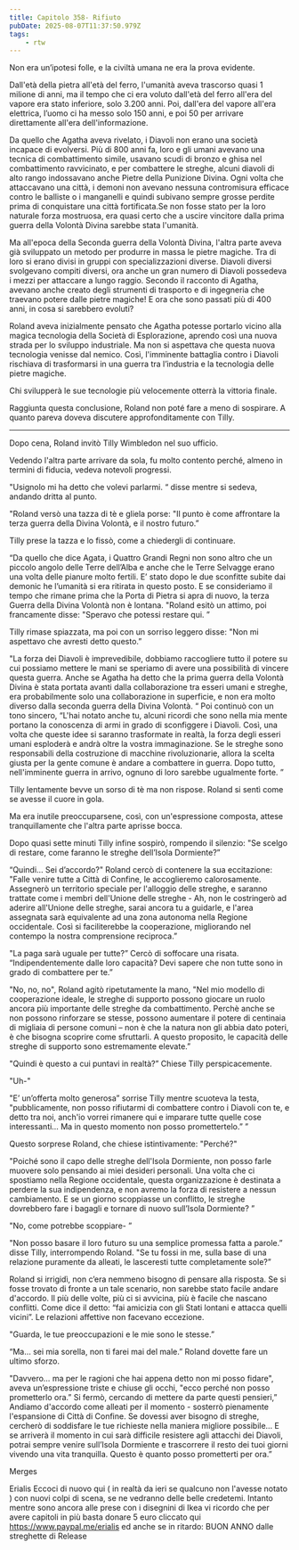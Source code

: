 ```yaml
---
title: Capitolo 358- Rifiuto
pubDate: 2025-08-07T11:37:50.979Z
tags:
    - rtw
---
```











Non era un’ipotesi folle, e la civiltà umana ne era la prova evidente.


Dall'età della pietra all'età del ferro, l'umanità aveva trascorso quasi 1 milione di anni, ma il tempo che ci era voluto dall'età del ferro all'era del vapore era stato inferiore, solo 3.200 anni. Poi, dall'era del vapore all'era elettrica, l’uomo ci ha messo solo 150 anni, e poi 50 per arrivare direttamente all'era dell'informazione.


Da quello che Agatha aveva rivelato, i Diavoli non erano una società incapace di evolversi. Più di 800 anni fa, loro e gli umani avevano una tecnica di combattimento simile, usavano scudi di bronzo e ghisa nel combattimento ravvicinato, e per combattere le streghe, alcuni diavoli di alto rango indossavano anche Pietre della Punizione Divina. Ogni volta che attaccavano una città, i demoni non avevano nessuna contromisura efficace contro le balliste o i manganelli e quindi subivano sempre grosse perdite prima di conquistare una città fortificata.Se non fosse stato per la loro naturale forza mostruosa, era quasi certo che a uscire vincitore dalla prima guerra della Volontà Divina sarebbe stata l'umanità.


Ma all'epoca della Seconda guerra della Volontà Divina, l'altra parte aveva già sviluppato un metodo per produrre in massa le pietre magiche. Tra di loro si erano divisi in gruppi con specializzazioni diverse. Diavoli diversi svolgevano compiti diversi, ora anche un gran numero di Diavoli possedeva i mezzi per attaccare a lungo raggio. Secondo il racconto di Agatha, avevano anche creato degli strumenti di trasporto e di ingegneria che traevano potere dalle pietre magiche! E ora che sono passati più di 400 anni, in cosa si sarebbero evoluti?


Roland aveva inizialmente pensato che Agatha potesse portarlo vicino alla magica tecnologia della Società di Esplorazione, aprendo così una nuova strada per lo sviluppo industriale. Ma non si aspettava che questa nuova tecnologia venisse dal nemico. Così, l'imminente battaglia contro i Diavoli rischiava di trasformarsi in una guerra tra l’industria e la tecnologia delle pietre magiche.


Chi svilupperà le sue tecnologie più velocemente otterrà la vittoria finale.


Raggiunta questa conclusione, Roland non poté fare a meno di sospirare. A quanto pareva doveva discutere approfonditamente con Tilly.






***






Dopo cena, Roland invitò Tilly Wimbledon nel suo ufficio.


Vedendo l'altra parte arrivare da sola, fu molto contento perché, almeno in termini di fiducia, vedeva notevoli progressi.


"Usignolo mi ha detto che volevi parlarmi. “ disse mentre si sedeva, andando dritta al punto.


"Roland versò una tazza di tè e gliela porse: "Il punto è come affrontare la terza guerra della Divina Volontà, e il nostro futuro.”


Tilly prese la tazza e lo fissò, come a chiedergli di continuare.


“Da quello che dice Agata, i Quattro Grandi Regni non sono altro che un piccolo angolo delle Terre dell’Alba e anche che le Terre Selvagge erano una volta  delle pianure molto fertili. E’ stato dopo le due sconfitte subite dai demonic he l’umanità si era ritirata in questo posto. E se consideriamo il tempo che rimane prima che la Porta di Pietra si apra di nuovo, la terza Guerra della Divina Volontà non è lontana. "Roland esitò un attimo, poi francamente disse: "Speravo che potessi restare qui. ”


Tilly rimase spiazzata, ma poi con un sorriso leggero disse: "Non mi aspettavo che avresti detto questo.”


"La forza dei Diavoli è imprevedibile, dobbiamo raccogliere tutto il potere su cui possiamo mettere le mani se speriamo di avere una possibilità di vincere questa guerra. Anche se Agatha ha detto che la prima guerra della Volontà Divina è stata portata avanti dalla collaborazione tra esseri umani e streghe, era probabilmente solo una collaborazione in superficie, e non era molto diverso dalla seconda guerra della Divina Volontà. “ Poi continuò con un tono sincero, “L'hai notato anche tu, alcuni ricordi che sono nella mia mente portano la conoscenza di armi in grado di sconfiggere i Diavoli. Così, una volta che queste idee si saranno trasformate in realtà, la forza degli esseri umani esploderà e andrà oltre la vostra immaginazione. Se le streghe sono responsabili della costruzione di macchine rivoluzionarie, allora la scelta giusta per la gente comune è andare a combattere in guerra. Dopo tutto, nell'imminente guerra in arrivo, ognuno di loro sarebbe ugualmente forte. ”


Tilly lentamente bevve un sorso di tè ma non rispose. Roland si sentì come se avesse il cuore in gola.


Ma era inutile preoccuparsene, così, con un'espressione composta, attese tranquillamente che l'altra parte aprisse bocca.


Dopo quasi sette minuti Tilly infine sospirò, rompendo il silenzio: "Se scelgo di restare, come faranno le streghe dell’Isola Dormiente?”


“Quindi… Sei d’accordo?" Roland cercò di contenere la sua eccitazione: "Falle venire tutte a Città di Confine, le accoglieremo calorosamente. Assegnerò un territorio speciale per l'alloggio delle streghe, e saranno trattate come i membri  dell'Unione delle streghe - Ah, non le costringerò ad aderire all'Unione delle streghe, sarai ancora tu a guidarle, e l'area assegnata sarà equivalente ad una zona autonoma nella Regione occidentale. Così si faciliterebbe la cooperazione, migliorando nel contempo la nostra comprensione reciproca.”


"La paga sarà uguale per tutte?” Cercò di soffocare una risata. “Indipendentemente dalle loro capacità? Devi sapere che non tutte sono in grado di combattere per te.”


"No, no, no", Roland agitò ripetutamente la mano, "Nel mio modello di cooperazione ideale, le streghe di supporto possono giocare un ruolo ancora più importante delle streghe da combattimento. Perchè anche se non possono rinforzare se stesse, possono aumentare il potere di centinaia di migliaia di persone comuni – non è che la natura non gli abbia dato poteri, è che bisogna scoprire come sfruttarli. A questo proposito, le capacità delle streghe di supporto sono estremamente elevate.”


"Quindi è questo a cui puntavi in realtà?” Chiese Tilly perspicacemente.


"Uh-"


"E’ un’offerta molto generosa” sorrise Tilly mentre scuoteva la testa, "pubblicamente, non posso rifiutarmi di combattere contro i Diavoli con te, e detto tra noi, anch'io vorrei rimanere qui e imparare tutte quelle cose interessanti… Ma in questo momento non posso promettertelo.” ”


Questo sorprese Roland, che chiese istintivamente: "Perché?"


"Poiché sono il capo delle streghe dell'Isola Dormiente, non posso farle muovere solo pensando ai miei desideri personali. Una volta che ci spostiamo nella Regione occidentale, questa organizzazione è destinata a perdere la sua indipendenza, e non avremo la forza di resistere a nessun  cambiamento. E se un giorno scoppiasse un conflitto, le streghe dovrebbero fare i bagagli e tornare di nuovo sull’Isola Dormiente? ”


"No, come potrebbe scoppiare- ”


"Non posso basare il loro futuro su una semplice promessa fatta a parole.” disse Tilly, interrompendo Roland. "Se tu fossi in me, sulla base di una relazione puramente da alleati, le lasceresti tutte completamente sole?”


Roland si irrigidì, non c’era nemmeno bisogno di pensare alla risposta. Se si fosse trovato di fronte a un tale scenario, non sarebbe stato facile andare d'accordo. Il più delle volte, più ci si avvicina, più è facile che nascano conflitti. Come dice il detto: “fai amicizia con gli Stati lontani e attacca quelli vicini”. Le relazioni affettive non facevano eccezione.


"Guarda, le tue preoccupazioni e le mie sono le stesse.”


“Ma… sei mia sorella, non ti farei mai del male.” Roland dovette fare un ultimo sforzo.


"Davvero… ma per le ragioni che hai appena detto non mi posso fidare", aveva un’espressione triste e chiuse gli occhi, "ecco perché non posso prometterlo ora.” Si fermò, cercando di mettere da parte questi pensieri,” Andiamo d'accordo come alleati per il momento - sosterrò pienamente l'espansione di Città di Confine. Se dovessi aver bisogno di streghe, cercherò di soddisfare le tue richieste nella maniera migliore possibile… E se arriverà il momento in cui sarà difficile resistere agli attacchi dei Diavoli, potrai sempre venire sull’Isola Dormiente e trascorrere il resto dei tuoi giorni vivendo una vita tranquilla. Questo è quanto posso prometterti per ora.”






Merges






 Erialis Eccoci di nuovo qui ( in realtà da ieri se qualcuno non l'avesse notato ) con nuovi colpi di scena, se ne vedranno delle belle credetemi. Intanto mentre sono ancora alle prese con i disegnini di Ikea vi ricordo che per avere capitoli in più basta donare 5 euro cliccato qui  https://www.paypal.me/erialis ed anche se in ritardo: BUON ANNO dalle streghette di Release
                                


                                



